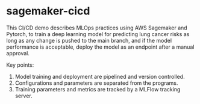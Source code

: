 # sagemaker-cicd
This CI/CD demo describes MLOps practices using AWS Sagemaker and Pytorch, to train a deep learning model for predicting lung cancer risks as long as any change is pushed to the main branch, and if the model performance is acceptable, deploy the model as an endpoint after a manual approval.

Key points:
1) Model training and deployment are pipelined and version controlled.
2) Configurations and parameters are separated from the programs.
3) Training parameters and metrics are tracked by a MLFlow tracking server.



